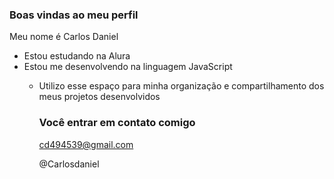 ### Boas vindas ao meu perfil

Meu nome é Carlos Daniel 

- Estou estudando na Alura
- Estou me desenvolvendo na linguagem JavaScript
  - Utilizo esse espaço para minha organização e compartilhamento dos meus projetos desenvolvidos
 
    ### Você entrar em contato comigo

    cd494539@gmail.com

    @Carlosdaniel
